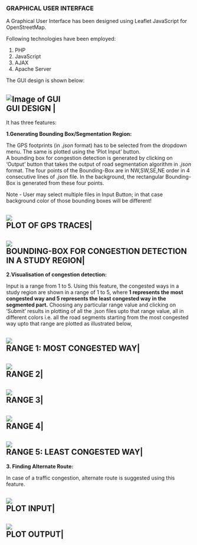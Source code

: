 ### GRAPHICAL USER INTERFACE

A Graphical User Interface has been designed using Leaflet JavaScript for OpenStreetMap. 

 Following technologies have been employed: <br/>
1.	PHP <br/>
2.	JavaScript <br/>
3.	AJAX <br/>
4.	Apache Server

The GUI design is shown below:

![Image of GUI](https://github.com/cs60050/MacTrackz/blob/master/Picture/GUI.png)</BR> GUI DESIGN |
---------------------------------------------------------------------------------------------------

 
It has three features:

**1.Generating Bounding Box/Segmentation Region:**

The GPS footprints (in *.json* format) has to be selected from the dropdown menu. The same is plotted using the ‘Plot Input’ button.  
A bounding box for congestion detection is generated by clicking on ‘Output’ button that takes the output of road segmentation algorithm in *.json* format. The four points of the Bounding-Box are in NW,SW,SE,NE  order in 4 consecutive lines of *.json* file. In the background, the rectangular Bounding-Box is generated from these four points. 
	
Note - User may select multiple files in Input Button; in that case background color of those bounding boxes will be different! 

![](https://github.com/cs60050/MacTrackz/blob/master/Picture/Feature1_Input.png)</br>PLOT OF GPS TRACES|
-------------------------------------------------------------------------------------------------------


![](https://github.com/cs60050/MacTrackz/blob/master/Picture/Feature1_Output.png)</br>BOUNDING-BOX FOR CONGESTION DETECTION IN A STUDY REGION|
--------

**2.Visualisation of congestion detection:**

Input is a range from 1 to 5.
Using this feature, the congested ways in a study region are shown in a range of 1 to 5, where **1 represents the most congested way and 5 represents the least congested way in the segmented part.**
Choosing any particular range value and clicking on ‘Submit’ results in plotting of all the .json files upto that range value, all in different colors i.e. all the road segments starting from the most congested way upto that range are plotted as illustrated below,


    
![](https://github.com/cs60050/MacTrackz/blob/master/Picture/Feature2_1.png)</br>RANGE 1: MOST CONGESTED WAY|
-------------------------------------------------------------------------------------------------------------


![](https://github.com/cs60050/MacTrackz/blob/master/Picture/Feature2_2.png) </br>RANGE 2|
-----------------------------------------------------------------------------------------


![](https://github.com/cs60050/MacTrackz/blob/master/Picture/Feature2_3.png) </br>RANGE 3|
----------------------------------------------------------------------------------------- 

![](https://github.com/cs60050/MacTrackz/blob/master/Picture/Feature2_4.png) </br>RANGE 4|
-----------------------------------------------------------------------------------------

![](https://github.com/cs60050/MacTrackz/blob/master/Picture/Feature2_5.png) </br>RANGE 5: LEAST CONGESTED WAY|
--------------------------------------------------------------------------------------------------------------

**3.	Finding Alternate Route:**

In case of a traffic congestion, alternate route is suggested using this feature.  


![](https://github.com/cs60050/MacTrackz/blob/master/Picture/Feature3_input.png) </br> PLOT INPUT|
-----------------------------------------------------------------------------------------

![](https://github.com/cs60050/MacTrackz/blob/master/Picture/Feature3_output.png) </br>PLOT OUTPUT|
-----------------------------------------------------------------------------------------


